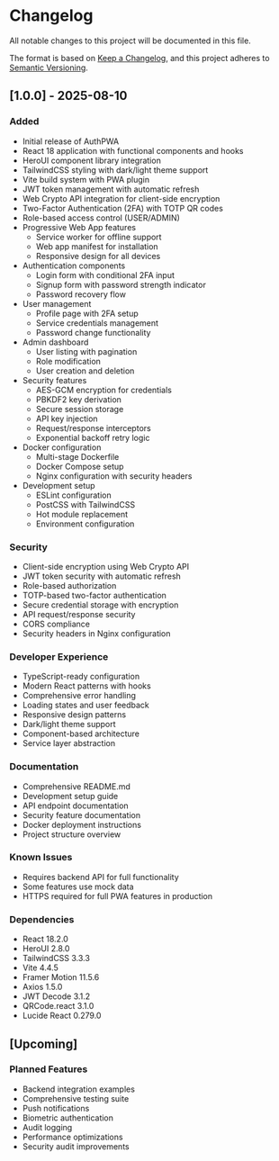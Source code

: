 # Changelog

All notable changes to this project will be documented in this file.

The format is based on [Keep a Changelog](https://keepachangelog.com/en/1.0.0/),
and this project adheres to [Semantic Versioning](https://semver.org/spec/v2.0.0.html).

## [1.0.0] - 2025-08-10

### Added
- Initial release of AuthPWA
- React 18 application with functional components and hooks
- HeroUI component library integration
- TailwindCSS styling with dark/light theme support
- Vite build system with PWA plugin
- JWT token management with automatic refresh
- Web Crypto API integration for client-side encryption
- Two-Factor Authentication (2FA) with TOTP QR codes
- Role-based access control (USER/ADMIN)
- Progressive Web App features
  - Service worker for offline support
  - Web app manifest for installation
  - Responsive design for all devices
- Authentication components
  - Login form with conditional 2FA input
  - Signup form with password strength indicator
  - Password recovery flow
- User management
  - Profile page with 2FA setup
  - Service credentials management
  - Password change functionality
- Admin dashboard
  - User listing with pagination
  - Role modification
  - User creation and deletion
- Security features
  - AES-GCM encryption for credentials
  - PBKDF2 key derivation
  - Secure session storage
  - API key injection
  - Request/response interceptors
  - Exponential backoff retry logic
- Docker configuration
  - Multi-stage Dockerfile
  - Docker Compose setup
  - Nginx configuration with security headers
- Development setup
  - ESLint configuration
  - PostCSS with TailwindCSS
  - Hot module replacement
  - Environment configuration

### Security
- Client-side encryption using Web Crypto API
- JWT token security with automatic refresh
- Role-based authorization
- TOTP-based two-factor authentication
- Secure credential storage with encryption
- API request/response security
- CORS compliance
- Security headers in Nginx configuration

### Developer Experience
- TypeScript-ready configuration
- Modern React patterns with hooks
- Comprehensive error handling
- Loading states and user feedback
- Responsive design patterns
- Dark/light theme support
- Component-based architecture
- Service layer abstraction

### Documentation
- Comprehensive README.md
- Development setup guide
- API endpoint documentation
- Security feature documentation
- Docker deployment instructions
- Project structure overview

### Known Issues
- Requires backend API for full functionality
- Some features use mock data
- HTTPS required for full PWA features in production

### Dependencies
- React 18.2.0
- HeroUI 2.8.0
- TailwindCSS 3.3.3
- Vite 4.4.5
- Framer Motion 11.5.6
- Axios 1.5.0
- JWT Decode 3.1.2
- QRCode.react 3.1.0
- Lucide React 0.279.0

## [Upcoming]

### Planned Features
- Backend integration examples
- Comprehensive testing suite
- Push notifications
- Biometric authentication
- Audit logging
- Performance optimizations
- Security audit improvements
